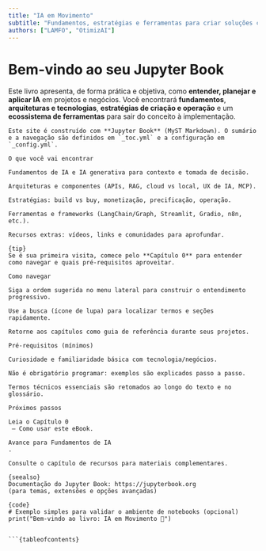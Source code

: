 ```yaml
---
title: "IA em Movimento"
subtitle: "Fundamentos, estratégias e ferramentas para criar soluções com Inteligência Artificial"
authors: ["LAMFO", "OtimizAI"]
---
```


# Bem-vindo ao seu Jupyter Book

Este livro apresenta, de forma prática e objetiva, como **entender, planejar e aplicar IA** em projetos e negócios. Você encontrará **fundamentos**, **arquiteturas e tecnologias**, **estratégias de criação e operação** e um **ecossistema de ferramentas** para sair do conceito à implementação.

```{note}
Este site é construído com **Jupyter Book** (MyST Markdown). O sumário e a navegação são definidos em `_toc.yml` e a configuração em `_config.yml`.

O que você vai encontrar

Fundamentos de IA e IA generativa para contexto e tomada de decisão.

Arquiteturas e componentes (APIs, RAG, cloud vs local, UX de IA, MCP).

Estratégias: build vs buy, monetização, precificação, operação.

Ferramentas e frameworks (LangChain/Graph, Streamlit, Gradio, n8n, etc.).

Recursos extras: vídeos, links e comunidades para aprofundar.

{tip}
Se é sua primeira visita, comece pelo **Capítulo 0** para entender como navegar e quais pré-requisitos aproveitar.

Como navegar

Siga a ordem sugerida no menu lateral para construir o entendimento progressivo.

Use a busca (ícone de lupa) para localizar termos e seções rapidamente.

Retorne aos capítulos como guia de referência durante seus projetos.

Pré-requisitos (mínimos)

Curiosidade e familiaridade básica com tecnologia/negócios.

Não é obrigatório programar: exemplos são explicados passo a passo.

Termos técnicos essenciais são retomados ao longo do texto e no glossário.

Próximos passos

Leia o Capítulo 0
 — Como usar este eBook.

Avance para Fundamentos de IA
.

Consulte o capítulo de recursos para materiais complementares.

{seealso}
Documentação do Jupyter Book: https://jupyterbook.org  
(para temas, extensões e opções avançadas)

{code}
# Exemplo simples para validar o ambiente de notebooks (opcional)
print("Bem-vindo ao livro: IA em Movimento 🚀")


```{tableofcontents}
```